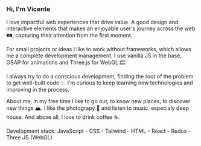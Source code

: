 ### Hi, I'm Vicente

I love impactful web experiences that drive value. A good design and interactive elements that makes an enjoyable user's journey across the web 🛤, capturing their attention from the first moment.

For small projects or ideas I like to work without frameworks, which allows me a complete development management. I use vanilla JS in the base, GSAP for animations and Three.js for WebGL 🎞.

I always try to do a conscious development, finding the root of the problem to get well-built code 💡. I'm curious to keep learning new technologies and improving in the process.

About me, in my free time I like to go out, to know new places, to discover new things 🏔. I like the photograpy 📸 and listen to music, especialy deep house. And above all, I love to drink coffee ☕. 

Development stack: JavaScript - CSS - Tailwind - HTML - React - Redux - Three JS (WebGL)













<!--
**vicente-astorga/vicente-astorga** is a ✨ _special_ ✨ repository because its `README.md` (this file) appears on your GitHub profile.

Here are some ideas to get you started:

- 🔭 I’m currently working on ...
- 🌱 I’m currently learning ...
- 👯 I’m looking to collaborate on ...
- 🤔 I’m looking for help with ...
- 💬 Ask me about ...
- 📫 How to reach me: ...
- 😄 Pronouns: ...
- ⚡ Fun fact: ...
-->
